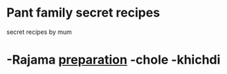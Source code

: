 # Pant family secret recipes
secret recipes by mum


-Rajama
[preparation](./Rajma/preparation.md)
-chole
-khichdi
=======

